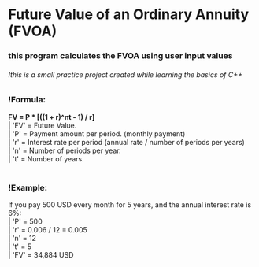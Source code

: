 <h1> Future Value of an Ordinary Annuity (FVOA) </h1>
<h3> this program calculates the FVOA using user input values </h3>
<h6>!this is a small practice project created while learning the basics of C++</h6>

<h3>!Formula:</h3>
<b>FV = P * [((1 + r)^nt - 1) / r]</b><br>
|  'FV' = Future Value.<br>
|  'P' = Payment amount per period. (monthly payment)<br>
|  'r' = Interest rate per period (annual rate / number of periods per years)<br>
|  'n' = Number of periods per year.<br>
|  't' = Number of years.<br><br>

<h3>!Example:</h3>
If you pay 500 USD every month for 5 years, and the annual interest rate is 6%:<br>
|  'P' =  500<br>
|  'r' = 0.006 / 12 = 0.005<br>
|  'n' = 12<br>
|  't' = 5<br>
|  'FV' = 34,884 USD<br>


